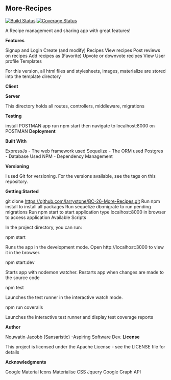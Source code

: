 ## More-Recipes

[![Build Status](https://travis-ci.org/nouwatinjacob/More-Recipes.svg?branch=development)](https://travis-ci.org/nouwatinjacob/More-Recipes)
[![Coverage Status](https://coveralls.io/repos/github/nouwatinjacob/More-Recipes/badge.svg?branch=development)](https://coveralls.io/github/nouwatinjacob/More-Recipes?branch=development)

A Recipe management and sharing app with great features!

**Features**

Signup and Login
Create (and modify) Recipes
View recipes
Post reviews on recipes
Add recipes as (Favorite)
Upvote or downvote recipes
View User profile
Templates

For this version, all html files and stylesheets, images, materialize are stored into the template directory

**Client**

**Server**

This directory holds all routes, controllers, middleware, migrations

**Testing**

install POSTMAN app
run npm start then navigate to localhost:8000 on POSTMAN
**Deployment**

**Built With**

ExpressJs - The web framework used
Sequelize - The ORM used
Postgres - Database Used
NPM - Dependency Management

**Versioning**

I used Git for versioning. For the versions available, see the tags on this repository.

**Getting Started**

git clone https://github.com/larrystone/BC-26-More-Recipes.git
Run npm install to install all packages
Run sequelize db:migrate to run pending migrations
Run npm start to start application
type localhost:8000 in browser to access application
Available Scripts

In the project directory, you can run:

npm start

Runs the app in the development mode.
Open http://localhost:3000 to view it in the browser.

npm start:dev

Starts app with nodemon watcher. Restarts app when changes are made to the source code

npm test

Launches the test runner in the interactive watch mode.

npm run coveralls

Launches the interactive test runner and display test coverage reports

**Author**

Nouwatin Jacobb (Sansaristic) -Aspiring Software Dev.
**License**

This project is licensed under the Apache License - see the LICENSE file for details

**Acknowledgments**

Google Material Icons
Materialise CSS
Jquery
Google Graph API